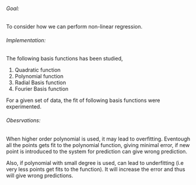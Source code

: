 ###### Goal:

 To consider how we can perform non-linear regression.
 
 ###### Implementation:
 
 The following basis functions has been studied,
 1. Quadratic function
 2. Polynomial function
 3. Radial Basis function
 4. Fourier Basis function
 
 For a given set of data, the fit of following basis functions were experimented.
 
 ###### Obesrvations:
 
 When higher order polynomial is used, it may lead to overfitting. Eventough all the points gets fit to the polynomial function, giving minimal error, if new point is introduced to the system for prediction can give wrong prediction.
 
 Also, if polynomial with small degree is used, can lead to underfitting (i.e very less points get fits to the function). It will increase the error and thus will give wrong predictions.
 

